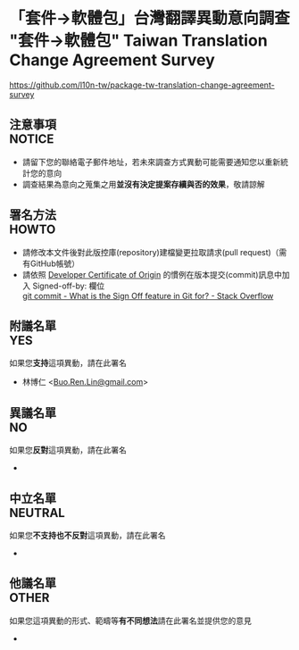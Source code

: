 # 「套件→軟體包」台灣翻譯異動意向調查<br>"套件→軟體包" Taiwan Translation Change Agreement Survey
https://github.com/l10n-tw/package-tw-translation-change-agreement-survey

## 注意事項<br>NOTICE
* 請留下您的聯絡電子郵件地址，若未來調查方式異動可能需要通知您以重新統計您的意向
* 調查結果為意向之蒐集之用**並沒有決定提案存續與否的效果**，敬請諒解

## 署名方法<br>HOWTO
* 請修改本文件後對此版控庫(repository)建檔變更拉取請求(pull request)（需有GitHub帳號）
* 請依照 [Developer Certificate of Origin](https://developercertificate.org/) 的慣例在版本提交(commit)訊息中加入 Signed-off-by: 欄位  
  [git commit - What is the Sign Off feature in Git for? - Stack Overflow](https://stackoverflow.com/questions/1962094/what-is-the-sign-off-feature-in-git-for)

## 附議名單<br>YES
如果您**支持**這項異動，請在此署名

* 林博仁 &lt;<Buo.Ren.Lin@gmail.com>&gt;

## 異議名單<br>NO
如果您**反對**這項異動，請在此署名

* 

## 中立名單<br>NEUTRAL
如果您**不支持也不反對**這項異動，請在此署名

* 

## 他議名單<br>OTHER
如果您這項異動的形式、範疇等**有不同想法**請在此署名並提供您的意見

* 
